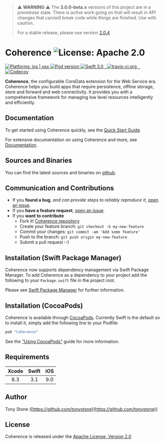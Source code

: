 
> :warning: **WARNING** :warning: The **3.0.0-beta.x** versions of this project are in a _prerelease_ state. There
> is active work going on that will result in API changes that can/will break code while things are finished.  Use with caution.
>
>  For a stable release, please use version [2.0.4](https://github.com/tonystone/coherence/releases/tag/2.0.4)


# Coherence ![License: Apache 2.0](https://img.shields.io/badge/License-Apache%202.0-lightgray.svg?style=flat)

<a href="https://github.com/tonystone/coherence/" target="_blank">
   <img src="https://img.shields.io/badge/Platforms-ios%20%7C%20osx-lightgray.svg?style=flat" alt="Platforms: ios | osx">
</a>
<a href="https://github.com/tonystone/coherence/" target="_blank">
   <img src="https://img.shields.io/cocoapods/v/Coherence.svg?style=flat" alt="Pod version">
</a>
<a href="https://github.com/tonystone/coherence/" target="_blank">
   <img src="https://img.shields.io/badge/Swift-3.0-orange.svg?style=flat" alt="Swift 3.0">
</a>
<a href="https://travis-ci.org/tonystone/coherence" target="_blank">
  <img src="https://travis-ci.org/tonystone/coherence.svg?branch=master" alt="travis-ci.org" />
</a>
<a href="https://codecov.io/gh/tonystone/coherence" target="_blank">
  <img src="https://codecov.io/gh/tonystone/coherence/branch/master/graph/badge.svg" alt="Codecov" />
</a>


**Coherence**, the configurable CoreData extension for the Web Service era.  Coherence helps you build apps that require persistence, offline storage, store and forward and web connectivity. It provides you with a comprehensive framework for managing low level resources intelligently and efficiently.

## Documentation

To get started using Coherence quickly, see the [Quick Start Guide](Documentation/Quick&#32;Start&#32;Guide.md).

For extensive documentation on using Coherence and more, see [Documentation](Documentation).

## Sources and Binaries

You can find the latest sources and binaries on [github](https://github.com/tonystone/coherence).

## Communication and Contributions

- If you **found a bug**, _and can provide steps to reliably reproduce it_, [open an issue](https://github.com/tonystone/coherence/issues).
- If you **have a feature request**, [open an issue](https://github.com/tonystone/coherence/issues).
- If you **want to contribute**
   - Fork it! [Coherence repository](https://github.com/tonystone/coherence)
   - Create your feature branch: `git checkout -b my-new-feature`
   - Commit your changes: `git commit -am 'Add some feature'`
   - Push to the branch: `git push origin my-new-feature`
   - Submit a pull request :-)

## Installation (Swift Package Manager)

Coherence now supports dependency management via Swift Package Manager.  To add Coherence as a dependency to your project add the following to your `Package.swift` file in the project root.

Please see [Swift Package Manager](https://swift.org/package-manager/#conceptual-overview) for further information.

## Installation (CocoaPods)

Coherence is available through [CocoaPods](http://cocoapods.org). Currently Swift is the default so to install it, simply add the following line to your Podfile:

```ruby
pod "Coherence"
```

See the ["Using CocoaPods"](https://guides.cocoapods.org/using/using-cocoapods.html) guide for more information.

## Requirements

| Xcode | Swift | iOS |
|:-----:|:-----:|:---:|
|  8.3  |  3.1  | 9.0 |

## Author

Tony Stone ([https://github.com/tonystone](https://github.com/tonystone))

## License

Coherence is released under the [Apache License, Version 2.0](http://www.apache.org/licenses/LICENSE-2.0.html)
